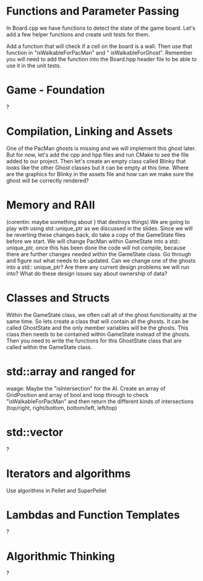 # Functions and Parameter Passing

In Board.cpp we have functions to detect the state of the game board. Let's add a few helper functions and create unit
tests for them.

Add a function that will check if a cell on the board is a wall. Then use that function in "isWalkableForPacMan" and "
isWalkableForGhost". Remember you will need to add the function into the Board.hpp header file to be able to use it in
the unit tests.

# Game - Foundation

?

# Compilation, Linking and Assets

One of the PacMan ghosts is missing and we will implement this ghost later. But for now, let's add the cpp and hpp files
and run CMake to see the file added to our project. Then let's create an empty class called Blinky that looks like the
other Ghost classes but it can be empty at this time. Where are the graphics for Blinky in the assets file and how can
we make sure the ghost will be correctly rendered?

# Memory and RAII

(corentin: maybe something about } that destroys things)
We are going to play with using std::unique_ptr as we discussed in the slides. Since we will be reverting these changes
back, do take a copy of the GameState files before we start. We will change PacMan within GameState into a std::
unique_ptr<PacMan>, once this has been done the code will not compile, because there are further changes needed within
the GameState class. Go through and figure out what needs to be updated. Can we change one of the ghosts into a std::
unique_ptr? Are there any current design problems we will run into? What do these design issues say about ownership of
data?

# Classes and Structs

Within the GameState class, we often call all of the ghost functionality at the same time. So lets create a class that
will contain all the ghosts. It can be called GhostState and the only member variables will be the ghosts. This class
then needs to be contained within GameState instead of the ghosts. Then you need to write the functions for this
GhostState class that are called within the GameState class.

# std::array and ranged for

waage: Maybe the "isIntersection" for the AI. Create an array of GridPosition and array of bool and loop through to
check "isWalkableForPacMan" and then return the different kinds of intersections (top/right, right/bottom, bottom/left,
left/top)

# std::vector

?

# Iterators and algorithms

Use algorithms in Pellet and SuperPellet

# Lambdas and Function Templates

?

# Algorithmic Thinking

?